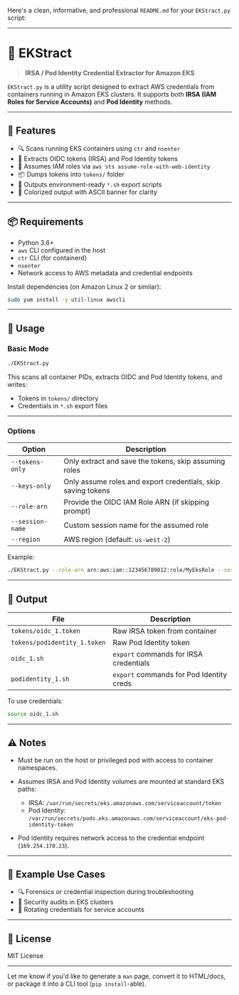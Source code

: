 Here's a clean, informative, and professional `README.md` for your `EKStract.py` script:

---

# 🧪 EKStract

> **IRSA / Pod Identity Credential Extractor for Amazon EKS**

`EKStract.py` is a utility script designed to extract AWS credentials from containers running in Amazon EKS clusters. It supports both **IRSA (IAM Roles for Service Accounts)** and **Pod Identity** methods.

---

## 🔧 Features

* 🔍 Scans running EKS containers using `ctr` and `nsenter`
* 🧾 Extracts OIDC tokens (IRSA) and Pod Identity tokens
* 🔐 Assumes IAM roles via `aws sts assume-role-with-web-identity`
* 📦 Dumps tokens into `tokens/` folder
* 🧪 Outputs environment-ready `*.sh` export scripts
* 🎨 Colorized output with ASCII banner for clarity

---

## 📦 Requirements

* Python 3.6+
* `aws` CLI configured in the host
* `ctr` CLI (for containerd)
* `nsenter`
* Network access to AWS metadata and credential endpoints

Install dependencies (on Amazon Linux 2 or similar):

```bash
sudo yum install -y util-linux awscli
```

---

## 🚀 Usage

### Basic Mode

```bash
./EKStract.py
```

This scans all container PIDs, extracts OIDC and Pod Identity tokens, and writes:

* Tokens in `tokens/` directory
* Credentials in `*.sh` export files

---

### Options

| Option           | Description                                                  |
| ---------------- | ------------------------------------------------------------ |
| `--tokens-only`  | Only extract and save the tokens, skip assuming roles        |
| `--keys-only`    | Only assume roles and export credentials, skip saving tokens |
| `--role-arn`     | Provide the OIDC IAM Role ARN (if skipping prompt)           |
| `--session-name` | Custom session name for the assumed role                     |
| `--region`       | AWS region (default: `us-west-2`)                            |

Example:

```bash
./EKStract.py --role-arn arn:aws:iam::123456789012:role/MyEksRole --session-name test-session
```

---

## 📁 Output

| File                         | Description                              |
| ---------------------------- | ---------------------------------------- |
| `tokens/oidc_1.token`        | Raw IRSA token from container            |
| `tokens/podidentity_1.token` | Raw Pod Identity token                   |
| `oidc_1.sh`                  | `export` commands for IRSA credentials   |
| `podidentity_1.sh`           | `export` commands for Pod Identity creds |

To use credentials:

```bash
source oidc_1.sh
```

---

## ⚠️ Notes

* Must be run on the host or privileged pod with access to container namespaces.
* Assumes IRSA and Pod Identity volumes are mounted at standard EKS paths:

  * IRSA: `/var/run/secrets/eks.amazonaws.com/serviceaccount/token`
  * Pod Identity: `/var/run/secrets/pods.eks.amazonaws.com/serviceaccount/eks-pod-identity-token`
* Pod Identity requires network access to the credential endpoint (`169.254.170.23`).

---

## 🧠 Example Use Cases

* 🔍 Forensics or credential inspection during troubleshooting
* 🔐 Security audits in EKS clusters
* 🔄 Rotating credentials for service accounts

---

## 📜 License

MIT License

---

Let me know if you'd like to generate a `man` page, convert it to HTML/docs, or package it into a CLI tool (`pip install`-able).
